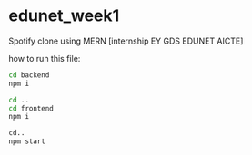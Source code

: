 # edunet_week1

Spotify clone using MERN [internship EY GDS EDUNET AICTE]

how to run this file:

```bash
cd backend
npm i

cd ..
cd frontend
npm i

cd..
npm start

